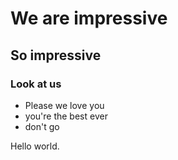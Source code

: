 # We are impressive

## So impressive

### Look at us

* Please we love you
* you're the best ever
* don't go

Hello world.
